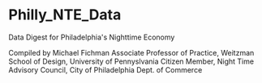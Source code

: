 # Philly_NTE_Data
Data Digest for Philadelphia's Nighttime Economy

Compiled by Michael Fichman
Associate Professor of Practice, Weitzman School of Design, University of Pennyslvania
Citizen Member, Night Time Advisory Council, City of Philadelphia Dept. of Commerce
